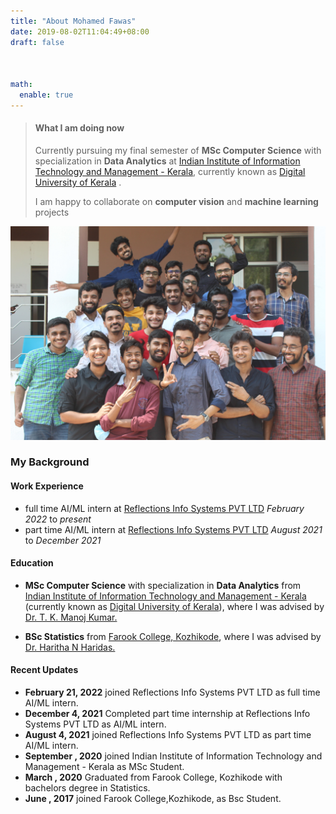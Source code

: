 ```yaml
---
title: "About Mohamed Fawas"
date: 2019-08-02T11:04:49+08:00
draft: false



math:
  enable: true
---
```



> #### What I am doing now
> 
> Currently pursuing my final semester of **MSc Computer Science** with specialization in **Data Analytics** at [Indian Institute of Information Technology and Management - Kerala](https://www.iiitmk.ac.in/), currently known as [Digital University of Kerala](https://duk.ac.in/) . 
>
> I am happy to collaborate on **computer vision** and **machine learning** projects

![Moments at IIITM-k](/images/gang.jpg "Moments at IIITM-k")

### My Background

#### Work Experience

* full time AI/ML intern at [Reflections Info Systems PVT LTD](https://reflectionsglobal.com/) *February 2022* to *present*
* part time AI/ML intern at [Reflections Info Systems PVT LTD](https://reflectionsglobal.com/) *August 2021* to *December 2021*
#### Education

* **MSc Computer Science** with specialization in **Data Analytics** from [Indian Institute of Information Technology and Management - Kerala](https://www.iiitmk.ac.in/) (currently known as [Digital University of Kerala](https://duk.ac.in/)), where I was advised by [Dr. T. K. Manoj Kumar.](https://www.iiitmk.ac.in/faculty/dr-t-k-manoj-kumar/) 

* **BSc Statistics** from [Farook College, Kozhikode](https://farookcollege.ac.in/), where I was advised by [Dr. Haritha N Haridas.](https://farookcollege.ac.in/Department/department-of-statistics#Tabd2) 

#### Recent Updates
* **February 21, 2022** joined Reflections Info Systems PVT LTD as full time AI/ML intern.
* **December 4, 2021** Completed part time internship at Reflections Info Systems PVT LTD as AI/ML intern.
* **August 4, 2021** joined Reflections Info Systems PVT LTD as part time AI/ML intern.
* **September , 2020** joined Indian Institute of Information Technology and Management - Kerala as MSc Student.
* **March , 2020** Graduated from Farook College, Kozhikode with bachelors degree in Statistics.
* **June , 2017** joined Farook College,Kozhikode, as Bsc Student.